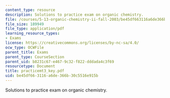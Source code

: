 ```yaml
---
content_type: resource
description: Solutions to practice exam on organic chemistry.
file: /courses/5-13-organic-chemistry-ii-fall-2003/be45df663116a6de366b30c5516e915b_practicemt3_key.pdf
file_size: 189949
file_type: application/pdf
learning_resource_types:
- Exams
license: https://creativecommons.org/licenses/by-nc-sa/4.0/
ocw_type: OCWFile
parent_title: Exams
parent_type: CourseSection
parent_uid: b8231c67-e467-9c32-f822-dddada4c3f69
resourcetype: Document
title: practicemt3_key.pdf
uid: be45df66-3116-a6de-366b-30c5516e915b
---
```

Solutions to practice exam on organic chemistry.